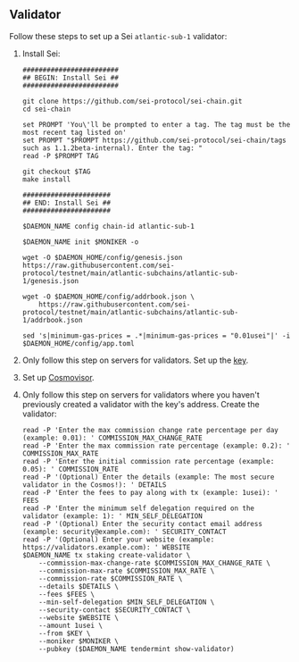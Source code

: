 ## Validator

Follow these steps to set up a Sei `atlantic-sub-1` validator:

1. Install Sei:

   ```shell
   ########################
   ## BEGIN: Install Sei ##
   ########################

   git clone https://github.com/sei-protocol/sei-chain.git
   cd sei-chain

   set PROMPT 'You\'ll be prompted to enter a tag. The tag must be the most recent tag listed on'
   set PROMPT "$PROMPT https://github.com/sei-protocol/sei-chain/tags such as 1.1.2beta-internal). Enter the tag: "
   read -P $PROMPT TAG

   git checkout $TAG
   make install

   ######################
   ## END: Install Sei ##
   ######################

   $DAEMON_NAME config chain-id atlantic-sub-1

   $DAEMON_NAME init $MONIKER -o

   wget -O $DAEMON_HOME/config/genesis.json https://raw.githubusercontent.com/sei-protocol/testnet/main/atlantic-subchains/atlantic-sub-1/genesis.json

   wget -O $DAEMON_HOME/config/addrbook.json \
       https://raw.githubusercontent.com/sei-protocol/testnet/main/atlantic-subchains/atlantic-sub-1/addrbook.json

   sed 's|minimum-gas-prices = .*|minimum-gas-prices = "0.01usei"|' -i $DAEMON_HOME/config/app.toml
   ```

2. Only follow this step on servers for validators. Set up the [key](../../../key.md).
3. Set up [Cosmovisor](../../../cosmovisor.md).
4. Only follow this step on servers for validators where you haven't previously created a validator with the key's address. Create the validator:

   ```shell
   read -P 'Enter the max commission change rate percentage per day (example: 0.01): ' COMMISSION_MAX_CHANGE_RATE
   read -P 'Enter the max commission rate percentage (example: 0.2): ' COMMISSION_MAX_RATE
   read -P 'Enter the initial commission rate percentage (example: 0.05): ' COMMISSION_RATE
   read -P '(Optional) Enter the details (example: The most secure validator in the Cosmos!): ' DETAILS
   read -P 'Enter the fees to pay along with tx (example: 1usei): ' FEES
   read -P 'Enter the minimum self delegation required on the validator (example: 1): ' MIN_SELF_DELEGATION
   read -P '(Optional) Enter the security contact email address (example: security@example.com): ' SECURITY_CONTACT
   read -P '(Optional) Enter your website (example: https://validators.example.com): ' WEBSITE
   $DAEMON_NAME tx staking create-validator \
       --commission-max-change-rate $COMMISSION_MAX_CHANGE_RATE \
       --commission-max-rate $COMMISSION_MAX_RATE \
       --commission-rate $COMMISSION_RATE \
       --details $DETAILS \
       --fees $FEES \
       --min-self-delegation $MIN_SELF_DELEGATION \
       --security-contact $SECURITY_CONTACT \
       --website $WEBSITE \
       --amount 1usei \
       --from $KEY \
       --moniker $MONIKER \
       --pubkey ($DAEMON_NAME tendermint show-validator)
   ```
